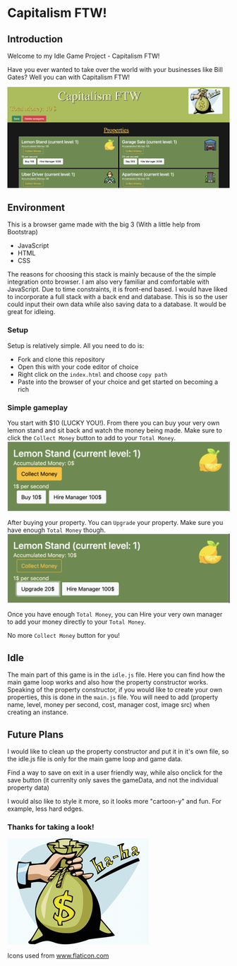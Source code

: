 # Capitalism FTW!
## Introduction

Welcome to my Idle Game Project - Capitalism FTW!

Have you ever wanted to take over the world with your businesses like Bill Gates? Well you can with Capitalism FTW!

![](assets/browser-screen-shot.png)

## Environment

This is a browser game made with the big 3 (With a little help from Bootstrap)
- JavaScript
- HTML
- CSS

The reasons for choosing this stack is mainly because of the the simple integration onto browser. I am also very familiar and comfortable with JavaScript. 
Due to time constraints, it is front-end based. I would have liked to incorporate a full stack with a back end and database. This is so the user could input their own data while also saving data to a database. It would be great for idleing.

### Setup

Setup is relatively simple. All you need to do is:
- Fork and clone this repository
- Open this with your code editor of choice
- Right click on the `index.html` and choose `copy path`
- Paste into the browser of your choice and get started on becoming a rich

### Simple gameplay

You start with $10 (LUCKY YOU!). From there you can buy your very own lemon stand and sit back and watch the money being made. Make sure to click the `Collect Money` button to add to your `Total Money`.
![](assets/lemon-example.png)

After buying your property. You can `Upgrade` your property. Make sure you have enough `Total Money` though.
![](assets/lemon-example-upgrade.png)

Once you have enough `Total Money`, you can Hire your very own manager to add your money directly to your `Total Money`.

No more `Collect Money` button for you!

## Idle

The main part of this game is in the `idle.js` file. Here you can find how the main game loop works and also how the property constructor works.
Speaking of the property constructor, if you would like to create your own properties, this is done in the `main.js` file. You will need to add (property name, level, money per second, cost, manager cost, image src) when creating an instance.

## Future Plans

I would like to clean up the property constructor and put it in it's own file, so the idle.js file is only for the main game loop and game data.

Find a way to save on exit in a user friendly way, while also onclick for the save button (it currenlty only saves the gameData, and not the individual property data)

I would also like to style it more, so it looks more "cartoon-y" and fun. For example, less hard edges.

### Thanks for taking a look!
![](assets/cashBag.gif)

<div>Icons used from <a href="https://www.flaticon.com/" title="Flaticon">www.flaticon.com</a></div>